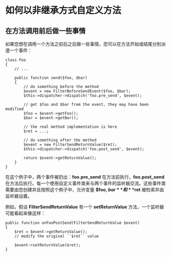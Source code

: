 # 如何以非继承方式自定义方法

## 在方法调用前后做一些事情

如果您想在调用一个方法之前后之后做一些事情，您可以在方法开始或结尾分别派遣一个事件：

```
class Foo
{
    // ...

    public function send($foo, $bar)
    {
        // do something before the method
        $event = new FilterBeforeSendEvent($foo, $bar);
        $this->dispatcher->dispatch('foo.pre_send', $event);

        // get $foo and $bar from the event, they may have been modified
        $foo = $event->getFoo();
        $bar = $event->getBar();

        // the real method implementation is here
        $ret = ...;

        // do something after the method
        $event = new FilterSendReturnValue($ret);
        $this->dispatcher->dispatch('foo.post_send', $event);

        return $event->getReturnValue();
    }
}
```

在这个例子中，两个事件被扔出：**foo.pre_send** 在方法前执行，**foo.post_send** 在方法后执行。每一个使用自定义事件类来与两个事件的监听器交流。这些事件类需要由您创建并且按照这个例子中，允许变量 **$foo, $bar** 和 **$ret** 被检索并由监听器设置。

例如，假设 **FilterSendReturnValue** 有一个 **setReturnValue** 方法，一个监听器可能看起来像这样：

```
public function onFooPostSend(FilterSendReturnValue $event)
{
    $ret = $event->getReturnValue();
    // modify the original ``$ret`` value

    $event->setReturnValue($ret);
}
```


